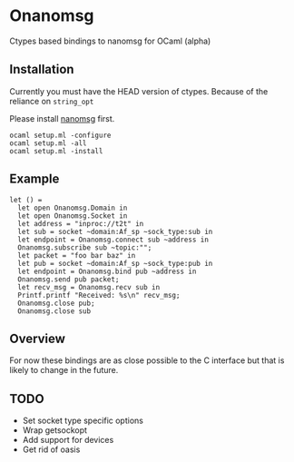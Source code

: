 # Onanomsg

Ctypes based bindings to nanomsg for OCaml (alpha)

## Installation

Currently you must have the HEAD version of ctypes. Because of the reliance
on `string_opt`

Please install [nanomsg](https://github.com/250bpm/nanomsg) first.

```
ocaml setup.ml -configure
ocaml setup.ml -all
ocaml setup.ml -install
```

## Example

```
let () = 
  let open Onanomsg.Domain in
  let open Onanomsg.Socket in
  let address = "inproc://t2t" in
  let sub = socket ~domain:Af_sp ~sock_type:sub in
  let endpoint = Onanomsg.connect sub ~address in
  Onanomsg.subscribe sub ~topic:"";
  let packet = "foo bar baz" in
  let pub = socket ~domain:Af_sp ~sock_type:pub in
  let endpoint = Onanomsg.bind pub ~address in
  Onanomsg.send pub packet;
  let recv_msg = Onanomsg.recv sub in
  Printf.printf "Received: %s\n" recv_msg;
  Onanomsg.close pub;
  Onanomsg.close sub
```

## Overview

For now these bindings are as close possible to the C interface but that is
likely to change in the future.

## TODO
- Set socket type specific options
- Wrap getsockopt
- Add support for devices
- Get rid of oasis
